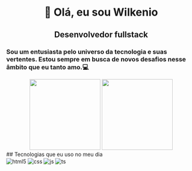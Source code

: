 # <p align="center">👋 Olá, eu sou Wilkenio</p>
## <p align="center"> Desenvolvedor fullstack</p>
### <p > Sou um entusiasta pelo universo da tecnologia e suas vertentes. Estou sempre em busca de novos desafios nesse âmbito que eu tanto amo.💻</p>

<div align="center">
<img height="188em" src="https://github-readme-stats.vercel.app/api?username=wilkenio&show_icons=true&theme=dracula&count_private=true"/>
<img height="188em" src="https://github-readme-stats.vercel.app/api/top-langs/?username=wilkenio&layout=compact&langs_count=7&theme=dracula"/>
</div>
## Tecnologias que eu uso no meu dia

<div style="display: inline_block">
  <img align="center" alt="html5" src="https://img.shields.io/badge/HTML5-E34F26?style=for-the-badge&logo=html5&logoColor=white" />
  <img align="center" alt="css" src="https://img.shields.io/badge/CSS3-1572B6?style=for-the-badge&logo=css3&logoColor=white" />
  <img align="center" alt="js" src="https://img.shields.io/badge/JavaScript-F7DF1E?style=for-the-badge&logo=javascript&logoColor=black" />
  <img align="center" alt="ts" src="https://img.shields.io/badge/php-7053f3?style=for-the-badge&logo=php&logoColor=white" />
</div><br/>

